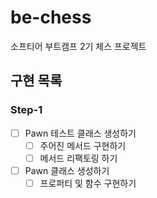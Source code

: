 # be-chess
소프티어 부트캠프 2기 체스 프로젝트

## 구현 목록
### Step-1
- [ ] Pawn 테스트 클래스 생성하기
  - [ ] 주어진 메서드 구현하기 
  - [ ] 메서드 리팩토링 하기 
- [ ] Pawn 클래스 생성하기 
  - [ ] 프로퍼티 및 함수 구현하기